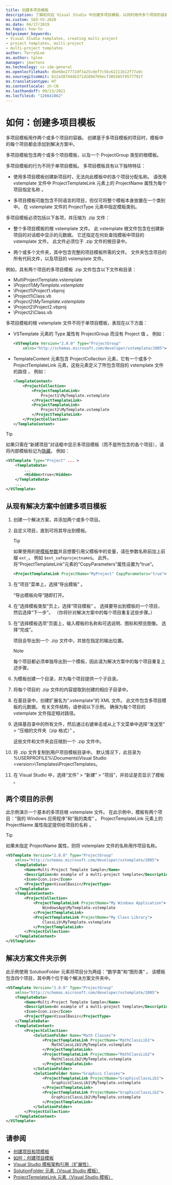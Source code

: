 ```yaml
---
title: 创建多项目模板
description: 了解如何在 Visual Studio 中创建多项目模板，以同时用作多个项目的容器。
ms.custom: SEO-VS-2020
ms.date: 04/17/2019
ms.topic: how-to
helpviewer_keywords:
- Visual Studio templates, creating multi-project
- project templates, multi-project
- multi-project templates
author: TerryGLee
ms.author: tglee
manager: jmartens
ms.technology: vs-ide-general
ms.openlocfilehash: dbe68e27772df3a25cdef7c5bc62211b12f77a9c
ms.sourcegitcommit: b12a38744db371d2894769ecf305585f9577792f
ms.translationtype: HT
ms.contentlocale: zh-CN
ms.lasthandoff: 09/13/2021
ms.locfileid: "126641862"
---
```

# <a name="how-to-create-multi-project-templates"></a>如何：创建多项目模板

多项目模板用作两个或多个项目的容器。 创建基于多项目模板的项目时，模板中的每个项目都会添加到解决方案中。

多项目模板包含两个或多个项目模板，以及一个 ProjectGroup 类型的根模板。

多项目模板的行为不同于单项目模板。 多项目模板具有以下独特特征：

- 使用多项目模板创建新项目时，无法向此模板中的各个项目分配名称。 请改用 vstemplate 文件中 ProjectTemplateLink 元素上的 ProjectName 属性为每个项目指定名称 。

- 多项目模板可能包含不同语言的项目，但仅可将整个模板本身放置在一个类别中。 在 vstemplate 文件的 ProjectType 元素中指定模板类别。

多项目模板必须包括以下各项，并压缩为 .zip 文件：

- 整个多项目模板的根 vstemplate 文件。 此 vstemplate 根文件包含在创建新项目的对话框中显示的元数据。 它还指定在何处查找模板中项目的 vstemplate 文件。 此文件必须位于 .zip 文件的根目录中。

- 两个或多个文件夹，其中包含完整的项目模板所需的文件。 文件夹包含项目的所有代码文件，以及项目的 vstemplate 文件。

例如，具有两个项目的多项目模板 .zip 文件包含以下文件和目录：

- MultiProjectTemplate.vstemplate
- *\Project1\MyTemplate.vstemplate*
- \Project1\Project1.vbproj
- \Project1\Class.vb
- *\Project2\MyTemplate.vstemplate*
- \Project2\Project2.vbproj
- \Project2\Class.vb

多项目模板的根 vstemplate 文件不同于单项目模板，表现在以下方面：

- VSTemplate 元素的 Type 属性有 ProjectGroup 而没有 Project 值   。 例如：

    ```xml
    <VSTemplate Version="2.0.0" Type="ProjectGroup"
        xmlns="http://schemas.microsoft.com/developer/vstemplate/2005">
    ```

- TemplateContent 元素包含 ProjectCollection 元素，它有一个或多个 ProjectTemplateLink 元素，这些元素定义了所包含项目的 vstemplate 文件的路径  。 例如：

    ```xml
    <TemplateContent>
        <ProjectCollection>
            <ProjectTemplateLink>
                Project1\MyTemplate.vstemplate
            </ProjectTemplateLink>
            <ProjectTemplateLink>
                Project2\MyTemplate.vstemplate
            </ProjectTemplateLink>
        </ProjectCollection>
    </TemplateContent>
    ```

> [!TIP]
> 如果只需在“新建项目”对话框中显示多项目模板（而不是所包含的各个项目），请将内部模板标记为[隐藏](../extensibility/hidden-element-visual-studio-templates.md)。 例如：
>
> ```xml
> <VSTemplate Type="Project" ... >
>     <TemplateData>
>         ...
>         <Hidden>true</Hidden>
>     </TemplateData>
>     ...
> </VSTemplate>
> ```

## <a name="create-a-multi-project-template-from-an-existing-solution"></a>从现有解决方案中创建多项目模板

1. 创建一个解决方案，并添加两个或多个项目。

2. 自定义项目，直到可将其导出到模板。

   > [!TIP]
   > 如果使用的是[模板参数](template-parameters.md)并且想要引用父模板中的变量，请在参数名称前加上前缀 `ext_`。 例如 `$ext_safeprojectname$`。 此外，将“ProjectTemplateLink”元素的“CopyParameters”属性设置为“true”。
   >
   > ```xml
   > <ProjectTemplateLink ProjectName="MyProject" CopyParameters="true">...</ProjectTemplateLink>
   > ```

3. 在“项目”菜单上，选择“导出模板” 。

   “导出模板向导”随即打开。

4. 在“选择模板类型”页上，选择“项目模板” 。 选择要导出到模板的一个项目，然后选择“下一步”。 （你将针对解决方案中的每个项目重复这些步骤。）

5. 在“选择模板选项”页面上，输入模板的名称和可选说明、图标和预览图像。 选择“完成”。

   项目会导出到一个 .zip 文件中，并放在指定的输出位置。

   > [!NOTE]
   > 每个项目都必须单独导出到一个模板，因此请为解决方案中的每个项目重复上述步骤。

6. 为模板创建一个目录，并为每个项目提供一个子目录。

7. 将每个项目的 .zip 文件的内容提取到创建的相应子目录中。

8. 在基目录中，创建扩展名为“.vstemplate”的 XML 文件。 此文件包含多项目模板的元数据。 有关文件结构，请参阅以下示例。 确保为每个项目的 vstemplate 文件指定相对路径。

9. 选择基目录中的所有文件，然后通过右键单击或从上下文菜单中选择“发送至” > “压缩的文件夹（zip 格式）” 。

   这些文件和文件夹会压缩到一个 .zip 文件中。

10. 将 .zip 文件复制到用户项目模板目录中。 默认情况下，此目录为 %USERPROFILE%\Documents\Visual Studio \<version\>\Templates\ProjectTemplates。

11. 在 Visual Studio 中，选择“文件” > “新建” > “项目”，并验证是否显示了模板  。

## <a name="two-project-example"></a>两个项目的示例

此示例演示一个基本的多项目根 vstemplate 文件。 在此示例中，模板有两个项目：“我的 Windows 应用程序”和“我的类库” 。 ProjectTemplateLink 元素上的 ProjectName 属性指定提供给项目的名称 。

> [!TIP]
> 如果未指定 ProjectName 属性，则将 vstemplate 文件的名称用作项目名称。

```xml
<VSTemplate Version="2.0.0" Type="ProjectGroup"
    xmlns="http://schemas.microsoft.com/developer/vstemplate/2005">
    <TemplateData>
        <Name>Multi-Project Template Sample</Name>
        <Description>An example of a multi-project template</Description>
        <Icon>Icon.ico</Icon>
        <ProjectType>VisualBasic</ProjectType>
    </TemplateData>
    <TemplateContent>
        <ProjectCollection>
            <ProjectTemplateLink ProjectName="My Windows Application">
                WindowsApp\MyTemplate.vstemplate
            </ProjectTemplateLink>
            <ProjectTemplateLink ProjectName="My Class Library">
                ClassLib\MyTemplate.vstemplate
            </ProjectTemplateLink>
        </ProjectCollection>
    </TemplateContent>
</VSTemplate>
```

## <a name="example-with-solution-folders"></a>解决方案文件夹示例

此示例使用 SolutionFolder 元素将项目分为两组：“数学类”和“图形类”  。 该模板包含四个项目，其中两个位于每个解决方案文件夹中。

```xml
<VSTemplate Version="2.0.0" Type="ProjectGroup"
    xmlns="http://schemas.microsoft.com/developer/vstemplate/2005">
    <TemplateData>
        <Name>Multi-Project Template Sample</Name>
        <Description>An example of a multi-project template</Description>
        <Icon>Icon.ico</Icon>
        <ProjectType>VisualBasic</ProjectType>
    </TemplateData>
    <TemplateContent>
        <ProjectCollection>
            <SolutionFolder Name="Math Classes">
                <ProjectTemplateLink ProjectName="MathClassLib1">
                    MathClassLib1\MyTemplate.vstemplate
                </ProjectTemplateLink>
                <ProjectTemplateLink ProjectName="MathClassLib2">
                    MathClassLib2\MyTemplate.vstemplate
                </ProjectTemplateLink>
            </SolutionFolder>
            <SolutionFolder Name="Graphics Classes">
                <ProjectTemplateLink ProjectName="GraphicsClassLib1">
                    GraphicsClassLib1\MyTemplate.vstemplate
                </ProjectTemplateLink>
                <ProjectTemplateLink ProjectName="GraphicsClassLib2">
                    GraphicsClassLib2\MyTemplate.vstemplate
                </ProjectTemplateLink>
            </SolutionFolder>
        </ProjectCollection>
    </TemplateContent>
</VSTemplate>
```

## <a name="see-also"></a>请参阅

- [创建项目和项模板](../ide/creating-project-and-item-templates.md)
- [如何：创建项目模板](../ide/how-to-create-project-templates.md)
- [Visual Studio 模板架构引用（扩展性）](../extensibility/visual-studio-template-schema-reference.md)
- [SolutionFolder 元素（Visual Studio 模板）](../extensibility/solutionfolder-element-visual-studio-templates.md)
- [ProjectTemplateLink 元素（Visual Studio 模板）](../extensibility/projecttemplatelink-element-visual-studio-templates.md)
